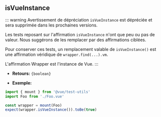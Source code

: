 ## isVueInstance

::: warning Avertissement de dépréciation
`isVueInstance` est dépréciée et sera supprimée dans les prochaines versions.

Les tests reposant sur l'affirmation `isVueInstance` n'ont que peu ou pas de valeur. Nous suggérons de les remplacer par des affirmations ciblées.

Pour conserver ces tests, un remplacement valable de `isVueInstance()` est une affirmation véridique de `wrapper.find(...).vm`.

L'affirmation Wrapper est l'instance de Vue.
:::


- **Retours:** `{boolean}`

- **Exemple:**

```js
import { mount } from '@vue/test-utils'
import Foo from './Foo.vue'

const wrapper = mount(Foo)
expect(wrapper.isVueInstance()).toBe(true)
```
